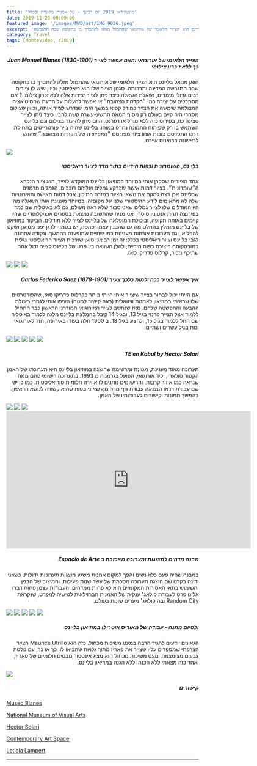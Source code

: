 ```yaml
---
title: 'מונטווידאו 2019 יום רביעי - על אמנות מקומית ובכלל'
date: 2019-11-23 00:00:00
featured_image: '/images/MVD/art/IMG_9026.jpeg'
excerpt: 'חואן מנואל בליינס הוא הצייר הלאומי של אורוגואי שהתמזל מזלה להתברך בו בתקופה שבה התגבשה' 
category: Travel
tags: [Montevideo, Y2019]
---
```


<h5 align="right"> Juan Manuel Blanes (1830-1901) הצייר הלאומי של אורוגואי והאם אפשר לצייר כך ללא זיכרון צילומי
</h5>
<p dir="rtl"> 
חואן מנואל בליינס הוא הצייר הלאומי של אורוגואי שהתמזל מזלה להתברך בו בתקופה שבה התגבשה המדינה ותרבותה. סגנון הציור שלו הוא ריאליסטי, וכיוון שיש לו ציורים רבים גדולי מימדים, נשאלת השאלה כיצד ניתן לצייר יצירות אלה ללא זכרון צילומי ? אם מסתכלים על יצירה כמו ״הקדחת הצהובה״ אי אפשר להעלות על הדעת שהסיטואציה המצולמת שימשה את הצייר כמודל קפוא במשך הזמן   שנדרש לצייר אותה, וכיוון שצילום מסחרי היה קיים בעולם רק מסוף המאה התשע-עשרה קשה להבין כיצד ניתן לצייר סצינה כזו, בפירוט כזה ללא מודל או רפרנס. היום ניתן להיעזר בצילום וגם בליינס השתמש בו רק שפיתוח התמונה נחרט במוחו. בליינס שהיה צייר פורטרייטים בתחילת דרכו התפרסם בזכות אותו ציור מפורסם ״האפיזודה של הקדחת הצהובה״ שהוצג לראשונה בבואנוס איירס. 
</p>

<div class="gallery" data-columns="1">
	<img src="/images/MVD/art/800px-Juan_Manuel_Blanes_Episodio_de_la_Fiebre_Amarilla.jpeg">
	
</div>

<h5 align="right">  בליינס, השומרונית וכפות הידיים בתור מדד לציור ריאליסטי </h5>
<p dir="rtl"> 
אחד הציורים שסקרן אותי במיוחד במוזיאון בליינס המוקדש לצייר, הוא ציור הנקרא ה״שומרונית״. בציור דמות אישה שברקע גמלים ועליהם רוכבים. הגמלים מרמזים שבליינס אכן רצה למקם את נושאי הציור במזרח התיכון, אבל דמות האישה והאירוטיות שלה לא מתאימים לידע ההיסטורי שלנו על מקוםזה. במיוחד מענינת אותי השאלה מה היו המודלים שלו לציור גמלים שאני סבור שלא ראה מעולם, גם לא באיטליה שם למד בפירנצה תחת אנטוניו סיסרי. אני מניח שהתשובה נמצאת בספרים אנציקלופדיים שהיו קיימים באותה תקופה, וביכולת המופלאה של בליינס לצייר ללא מודלים. 
הביקור במוזיאון של בליינס מומלץ בהחלט מה גם שהבנין עצמו יפהפה, יש בסמוך לו גן יפני מסוגנן ושקט להפליא, וגם תערוכות אורחות מענינות כמו שתיים שתופענה בהמשך. ונקודה אחרונה לגבי בליינס וציור ריאליסטי בכלל: זה זמן רב אני טוען שאיכות הציור הריאליסטי נגלית במובהקותה ביצירת כפות הידיים, להלן השוואה בין פרט של בליינס לצייר גדול אחר שתיכף נזכיר, קרלוס פדריקו סאז.
</p>

<div class="gallery" data-columns="2">
	<img src="/images/MVD/art/IMG_9343.jpeg">
	<img src="/images/MVD/art/IMG_9333.jpeg">
	<img src="/images/MVD/art/IMG_9032.jpeg">
</div>




<h5 align="right">  Carlos Federico Saez (1878-1901) איך אפשר לצייר ככה ולמות כלכך צעיר </h5>
<p dir="rtl"> 
אם הייתי יכול לבחור בצייר שיצייר אותי הייתי בוחר בקרלוס פדריקו סאז, שהפורטרטים שלו שראיתי במוזיאון לאמנות וויזואלית (ראה קישור למטה) העיפו אותי לגמרי ביכולת ההבעה וההפשטה שלהם. סאז שנחשב לצייר האורוגואי המודרני הראשון כבר התחיל ללמוד אצל הצייר פרנזי בגיל 13, ובגיל 14 קיבל בהמלצת בליינס מלגה ללמוד באיטליה שם החל ללמוד בגיל 15, ולהציג בגיל 18. ב 1900 חלה בעודו באירופה, חזר לאורוגואי ומת בגיל עשרים ושתיים. 
</p>

<div class="gallery" data-columns="2">
	<img src="/images/MVD/art/Carlos_Federico_Sáez_-_Retrato_del_Sr._J._C._M..jpg">
	<img src="/images/MVD/art/CarlosFedericoSaez.jpg">
	<img src="/images/MVD/art/IMG_9036.jpeg">
	<img src="/images/MVD/art/IMG_9037.jpeg">
	<img src="/images/MVD/art/IMG_9038.jpeg">
</div>


<h5 align="right">  TE en Kabul by Hector Solari </h5>
<p dir="rtl"> 
תערוכה מאוד מענינת, מגוונת ומרשימה שהוצגה במוזיאון בליינס היא תערוכתו של האמן הקטור סולארי, יליד אורוגואי, הפועל בגרמניה מ 1993. בתערוכה רישומי פחם ממה שנראה כמו איזור קרבות, והרישומים נותנים לו אווירה חלומית סוריאליסטית. כמו כן יש שם עבודת וידאו המציגה עבודת גוף מדהימה שאיני בטוח שהיא קשורה לנושא הראשון. בהמשך תמונות וקישורים לעבודותיו של האמן.
</p>

<div class="gallery" data-columns="2">
	<img src="/images/MVD/art/d_hs_93-94-2.jpg">
	<img src="/images/MVD/art/IMG_9318.jpeg">
	<img src="/images/MVD/art/IMG_9322.jpeg">
</div>


<iframe title="vimeo-player" src="https://player.vimeo.com/video/338004368" width="640" height="360" frameborder="0" allowfullscreen></iframe>

<h5 align="right"> Espacio de Arte מבנה מדהים לתצוגות ותערוכה מאכזבת ב  </h5>
<p dir="rtl"> 
במבנה שהיה פעם כלא נשים והפך למקום אמנות משגע מוצגות תערוכות גדולות. כשאני ודינה בקרנו שם הוצגה תערוכה מסכמת של עשר שנות פעילות, והמיצוב של הבנין והשימוש בתאי האסירות המקומיים הוא לא פחות ממדהים. העבודות עצמן פחות דברו אלינו פרט לעבודת קולאג׳ ענקית של האמנית הברזילאית לטישיה למפרט, שנקראת Random City ובה קולאג׳ מערים שונות בעולם.
</p>

<div class="gallery" data-columns="2">
	<img src="/images/MVD/art/IMG_9422.jpeg">
	<img src="/images/MVD/art/IMG_9430.jpeg">
	<img src="/images/MVD/art/IMG_9441.jpeg">
	<img src="/images/MVD/art/IMG_9444.jpeg">
	<img src="/images/MVD/art/IMG_9447.jpeg">
</div>

<h5 align="right"> ולסיום מתנה - עבודה של מאוריס אוטרילו במוזיאון בליינס</h5>
<p dir="rtl"> 
הגאונים יודעים להגיד הרבה במעט משיכות מכחול. כזה הוא Maurice Utrillo הצייר הצרפתי שמספרים עליו שצייר את פאריז מתוך גלויות שהביאו לו. כך או כך, עם פלטת צבעים מצומצמת ומעט משיכות מכחול הוא מציג אינספור מבטים חלומיים של פאריז, ואחד כזה מצאתי ללא הכנה וללא הגנה במוזיאון בליינס.
</p>
<div class="gallery" data-columns="1">
	<img src="/images/MVD/art/IMG_9314.jpeg">
</div>

<h5 align="right">קישורים</h5>

[Museo Blanes](http://blanes.montevideo.gub.uy)

[National Museum of Visual Arts](http://mnav.gub.uy/cms.php)

[Hector Solari](https://hsolari.wordpress.com/sobre-mi-obra/sobre-el-video-te-en-kabul/)

[Contemporary Art Space](http://www.eac.gub.uy)

[Leticia Lampert](http://www.leticialampert.com.br/)

---